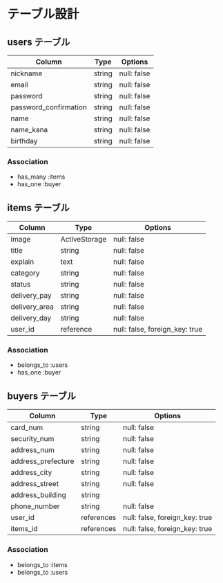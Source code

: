 # テーブル設計

## users テーブル

| Column                | Type   | Options     |
| --------------------- | ------ | ----------- |
| nickname              | string | null: false |
| email                 | string | null: false |
| password              | string | null: false |
| password_confirmation | string | null: false |
| name                  | string | null: false |
| name_kana             | string | null: false |
| birthday              | string | null: false |

### Association

- has_many :items
- has_one :buyer


## items テーブル

| Column        | Type      | Options     |
| ------------- | --------- | ----------- |
| image         | ActiveStorage    | null: false |
| title         | string           | null: false |
| explain       | text             | null: false |
| category      | string           | null: false |
| status        | string           | null: false |
| delivery_pay  | string           | null: false |
| delivery_area | string           | null: false |
| delivery_day  | string           | null: false |
| user_id       | reference        | null: false, foreign_key: true |

### Association

- belongs_to :users
- has_one :buyer


## buyers テーブル

| Column             | Type       | Options     |
| ------------------ | ---------  | ----------- |
| card_num           | string     | null: false |
| security_num       | string     | null: false |
| address_num        | string     | null: false |
| address_prefecture | string     | null: false |
| address_city       | string     | null: false |
| address_street     | string     | null: false |
| address_building   | string     |             |
| phone_number       | string     | null: false |
| user_id            | references | null: false, foreign_key: true |
| items_id           | references | null: false, foreign_key: true |

### Association

- belongs_to :items
- belongs_to :users
